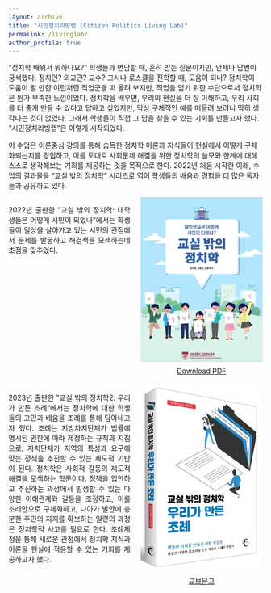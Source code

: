 ```yaml
---
layout: archive
title: "시민정치리빙랩 (Citizen Politics Living Lab)"
permalink: /livinglab/
author_profile: true
---
```



“정치학 배워서 뭐하나요?” 학생들과 면담할 때, 흔히 받는 질문이지만, 언제나 답변이 궁색했다. 정치인? 외교관? 교수? 고시나 로스쿨을 진학할 때, 도움이 되나? 정치학이 도움이 될 만한 이런저런 직업군을 떠 올려 보지만, 직업을 얻기 위한 수단으로서 정치학은 뭔가 부족한 느낌이었다. 정치학을 배우면, 우리의 현실을 더 잘 이해하고, 우리 사회를 더 좋게 만들 수 있다고 답하고 싶었지만, 막상 구체적인 예를 떠올려 보려니 딱히 생각나는 것이 없었다. 그래서 학생들이 직접 그 답을 찾을 수 있는 기회를 만들고자 했다. “시민정치리빙랩”은 이렇게 시작되었다. 
         
이 수업은 이론중심 강의를 통해 습득한 정치학 이론과 지식들이 현실에서 어떻게 구체화되는지를 경험하고, 이를 토대로 사회문제 해결을 위한 정치학의 쓸모와 한계에 대해 스스로 생각해보는 기회를 제공하는 것을 목적으로 한다. 2022년 처음 시작한 이래, 수업의 결과물을 “교실 밖의 정치학” 시리즈로 엮어 학생들의 배움과 경험을 더 많은 독자들과 공유하고 있다.


<style>
    .two-column {
        display: flex;
        justify-content: space-between;
        margin-bottom: 20px;
    }
    .text {
        flex: 1;
        margin-right: 20px;
        text-align: justify;
    }
    .image {
        flex: 1;
        display: flex;
        flex-direction: column;
        align-items: center;
    }
    .image img {
        width: 100%;
        height: auto;
        margin-bottom: 10px;
    }
    .link {
        text-align: center;
    }
</style>

<div class="two-column">
    <div class="text">
        <p>2022년 출판한 “교실 밖의 정치학: 대학생들은 어떻게 시민이 되었나”에서는 학생들이 일상을 살아가고 있는 시민의 관점에서 문제를 발굴하고 해결책을 모색하는데 초점을 맞추었다.</p>
    </div>
    <div class="image">
        <img src="/images/outside2022.png" alt="교실 밖의 정치학: 대학생들은 어떻게 시민이 되었나">
        <div class="link">
            <a href="https://woochangkang.github.io/files/[eBook]교실밖의정치학2022.pdf" target="_blank">Download PDF</a>
        </div>
    </div>
</div>
<div class="two-column">
    <div class="text">
        <p>2023년 출판한 "교실 밖의 정치학2: 우리가 만든 조례“에서는 정치학에 대한 학생들의 고민과 배움을 조례를 통해 담아내고자 했다. 조례는 지방자치단체가 법률에 명시된 권한에 따라 제정하는 규칙과 지침으로, 자치단체가 지역의 특성과 요구에 맞는 정책을 추진할 수 있는 제도적 기반이 된다. 정치학은 사회적 갈등의 제도적 해결을 모색하는 학문이다. 정책을 입안하고 추진하는 과정에서 발생할 수 있는 다양한 이해관계와 갈등을 조정하고, 이를 조례안으로 구체화하고, 나아가 발안에 충분한 주민의 지지를 확보하는 일련의 과정은 정치학적 사고를 필요로 한다. 조례제정을 통해 새로운 관점에서 정치학 지식과 이론을 현실에 적용할 수 있는 기회를 제공하고자 했다.</p>
    </div>
    <div class="image">
        <img src="/images/outside2023.png" alt="교실 밖의 정치학2: 우리가 만든 조례">
        <div class="link">
            <a href="https://product.kyobobook.co.kr/detail/S000211775118" target="_blank">교보문고</a>
        </div>
    </div>
</div>

